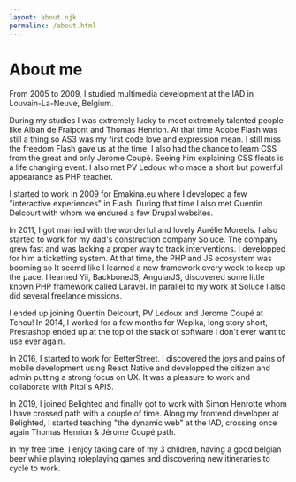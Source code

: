 ```yaml
---
layout: about.njk
permalink: /about.html
---
```


# About me

From 2005 to 2009, I studied multimedia development at the IAD in 
Louvain-La-Neuve, Belgium. 

During my studies I was extremely lucky to meet extremely talented people like Alban de Fraipont and Thomas Henrion. 
At that time Adobe Flash was still a thing so AS3 was my first code love 
and expression mean. I still miss the freedom Flash gave us at the time.
I also had the chance to learn CSS from the great and only Jerome Coupé. Seeing him explaining CSS floats is a life changing event. I also
 met PV Ledoux who made a short but powerful appearance as PHP teacher.

I started to work in 2009 for Emakina.eu where I developed a few 
"interactive experiences" in Flash. During that time I also met Quentin 
Delcourt with whom we endured a few Drupal websites.

In 2011, I got married with the wonderful and lovely Aurélie Moreels. I also 
started to work for my dad's construction company Soluce. The company 
grew fast and was lacking a proper way to track interventions. I 
developped for him a ticketting system. At that time, the PHP and JS 
ecosystem was booming so It seemd like I learned a new framework every 
week to keep up the pace. I learned Yii, BackboneJS, AngularJS, 
discovered some little known PHP framework called Laravel. In parallel 
to my work at Soluce I also did several freelance missions.

I ended up joining Quentin Delcourt, PV Ledoux and Jerome Coupé at Tcheu! In 2014, I worked for a few months for Wepika, long story short, Prestashop ended up at the top of the stack 
of software I don't ever want to use ever again.

In 2016, I started to work for BetterStreet. I discovered the joys and pains of mobile development using React Native and developped the citizen and 
admin putting a strong focus on UX. It was a pleasure to work and collaborate with Pitbi's APIS.

In 2019, I joined Belighted and finally got to work with Simon Henrotte whom I have crossed path with a couple of time.
Along my frontend developer at Belighted, I started teaching "the dynamic web" at the IAD, crossing once again Thomas Henrion &amp; Jérome Coupé path.

In my free time, I enjoy taking care of my 3 children, having a good belgian beer while playing roleplaying games and discovering new itineraries to cycle to work. 
